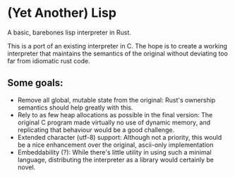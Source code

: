 (Yet Another) Lisp
==================

A basic, barebones lisp interpreter in Rust.

This is a port of an existing interpreter in C. The hope is to create a working interpreter that maintains the semantics of the original without deviating too far from idiomatic rust code.

Some goals:
-----------
* Remove all global, mutable state from the original: Rust's ownership semantics should help greatly with this.
* Rely to as few heap allocations as possible in the final version: The original C program made virtually no use of dynamic memory,
and replicating that behaviour would be a good challenge.
* Extended character (utf-8) support: Although not a priority, this would be a nice enhancement over the original, ascii-only implementation
* Embeddability (?): While there's little utility in using such a minimal language, distributing the interpreter as a library would certainly be novel.
